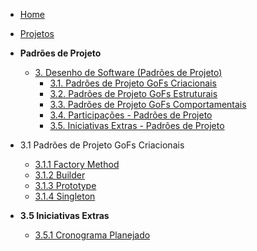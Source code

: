 <!-- docs/_sidebar.md -->

- [Home](/docs)
- [Projetos](/docs/Projeto/Projeto.md)

- **Padrões de Projeto**
  - [3. Desenho de Software (Padrões de Projeto)](/PadroesDeProjeto/3.PadroesDeProjeto.md)
    - [3.1. Padrões de Projeto GoFs Criacionais](/PadroesDeProjeto/3.1.GoFsCriacionais.md)
    - [3.2. Padrões de Projeto GoFs Estruturais](/PadroesDeProjeto/3.2.GoFsEstruturais.md)
    - [3.3. Padrões de Projeto GoFs Comportamentais](/PadroesDeProjeto/3.3.GoFsComportamentais.md)
    - [3.4. Participações - Padrões de Projeto](/PadroesDeProjeto/3.4.ParticipacoesPadroes.md)
    - [3.5. Iniciativas Extras - Padrões de Projeto](/PadroesDeProjeto/3.5.IniciativasExtras.md)
   
- 3.1 Padrões de Projeto GoFs Criacionais
    - [3.1.1 Factory Method](/PadroesDeProjeto/GoFsCriacionais/FactoryMethod.md)
    - [3.1.2 Builder](/PadroesDeProjeto/GoFsCriacionais/Builder.md)
    - [3.1.3 Prototype](/PadroesDeProjeto/GoFsCriacionais/Prototype.md)
    - [3.1.4 Singleton](/PadroesDeProjeto/GoFsCriacionais/Singleton.md)
 
    
  

- **3.5 Iniciativas Extras** 
  - [3.5.1 Cronograma Planejado](/PadroesDeProjeto/IniciativasExtras/CronogramaPlanejado.md)

